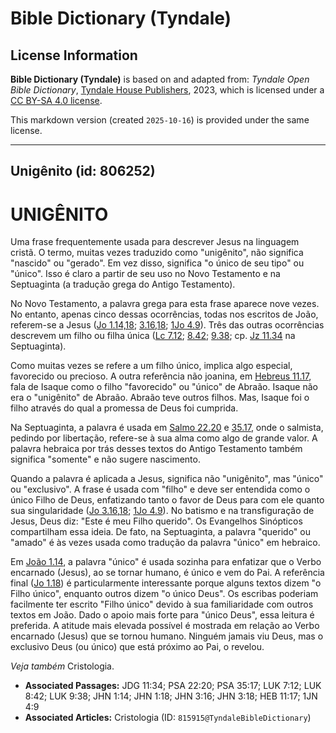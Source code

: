 # Bible Dictionary (Tyndale)

## License Information

**Bible Dictionary (Tyndale)** is based on and adapted from: _Tyndale Open Bible Dictionary_, [Tyndale House Publishers](https://tyndaleopenresources.com/), 2023, which is licensed under a [CC BY-SA 4.0 license](https://creativecommons.org/licenses/by-sa/4.0/legalcode.en).

This markdown version (created `2025-10-16`) is provided under the same license.



--------------------------------

## Unigênito (id: 806252)

UNIGÊNITO
=========

Uma frase frequentemente usada para descrever Jesus na linguagem cristã. O termo, muitas vezes traduzido como "unigênito", não significa "nascido" ou "gerado". Em vez disso, significa "o único de seu tipo" ou "único". Isso é claro a partir de seu uso no Novo Testamento e na Septuaginta (a tradução grega do Antigo Testamento).

No Novo Testamento, a palavra grega para esta frase aparece nove vezes. No entanto, apenas cinco dessas ocorrências, todas nos escritos de João, referem\-se a Jesus ([Jo 1\.14,18](https://ref.ly/John1:14); [3\.16,18](https://ref.ly/John3:16); [1Jo 4\.9](https://ref.ly/1John4:9)). Três das outras ocorrências descrevem um filho ou filha única ([Lc 7\.12](https://ref.ly/Luke7:12); [8\.42](https://ref.ly/Luke8:42); [9\.38](https://ref.ly/Luke9:38); cp. [Jz 11\.34](https://ref.ly/Judg11:34) na Septuaginta).

Como muitas vezes se refere a um filho único, implica algo especial, favorecido ou precioso. A outra referência não joanina, em [Hebreus 11\.17](https://ref.ly/Heb11:17), fala de Isaque como o filho "favorecido" ou "único" de Abraão. Isaque não era o "unigênito" de Abraão. Abraão teve outros filhos. Mas, Isaque foi o filho através do qual a promessa de Deus foi cumprida.

Na Septuaginta, a palavra é usada em [Salmo 22\.20](https://ref.ly/Ps22:20) e [35\.17](https://ref.ly/Ps35:17), onde o salmista, pedindo por libertação, refere\-se à sua alma como algo de grande valor. A palavra hebraica por trás desses textos do Antigo Testamento também significa "somente" e não sugere nascimento.

Quando a palavra é aplicada a Jesus, significa não "unigênito", mas "único" ou "exclusivo". A frase é usada com "filho" e deve ser entendida como o único Filho de Deus, enfatizando tanto o favor de Deus para com ele quanto sua singularidade ([Jo 3\.16,18](https://ref.ly/John3:16); [1Jo 4\.9](https://ref.ly/1John4:9)). No batismo e na transfiguração de Jesus, Deus diz: "Este é meu Filho querido". Os Evangelhos Sinópticos compartilham essa ideia. De fato, na Septuaginta, a palavra "querido" ou "amado" é às vezes usada como tradução da palavra "único" em hebraico.

Em [João 1\.14](https://ref.ly/John1:14), a palavra "único" é usada sozinha para enfatizar que o Verbo encarnado (Jesus), ao se tornar humano, é único e vem do Pai. A referência final ([Jo 1\.18](https://ref.ly/John1:18)) é particularmente interessante porque alguns textos dizem "o Filho único", enquanto outros dizem "o único Deus". Os escribas poderiam facilmente ter escrito "Filho único" devido à sua familiaridade com outros textos em João. Dado o apoio mais forte para "único Deus", essa leitura é preferida. A atitude mais elevada possível é mostrada em relação ao Verbo encarnado (Jesus) que se tornou humano. Ninguém jamais viu Deus, mas o exclusivo Deus (ou único) que está próximo ao Pai, o revelou.

*Veja também* Cristologia.

* **Associated Passages:** JDG 11:34; PSA 22:20; PSA 35:17; LUK 7:12; LUK 8:42; LUK 9:38; JHN 1:14; JHN 1:18; JHN 3:16; JHN 3:18; HEB 11:17; 1JN 4:9
* **Associated Articles:** Cristologia (ID: `815915@TyndaleBibleDictionary`)

